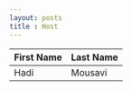 ```yaml
---
layout: posts
title : Host
---
```

| First Name | Last Name | 
|------------|-----------| 
| Hadi       | Mousavi   |